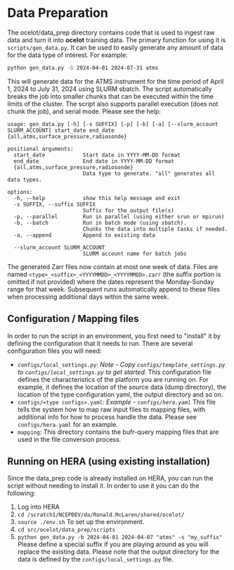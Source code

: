 
# Data Preparation

The ocelot/data_prep directory contains code that is used to ingest raw data and turn it into **ocelot** training data.
The primary function for using it is `scripts/gen_data.py`. It can be used to easily generate any amount of data for 
the data type of interest. For example:

```bash
python gen_data.py -b 2024-04-01 2024-07-31 atms
```

This will generate data for the ATMS instrument for the time period of April 1, 2024 to July 31, 2024 using SLURM
sbatch. The script automatically breaks the job into smaller chunks that can be executed within the time limits of the
cluster. The script also supports parallel execution (does not chunk the job), and serial mode. Please see the help:

```
usage: gen_data.py [-h] [-s SUFFIX] [-p] [-b] [-a] [--slurm_account SLURM_ACCOUNT] start_date end_date {all,atms,surface_pressure,radiosonde}

positional arguments:
  start_date            Start date in YYYY-MM-DD format
  end_date              End date in YYYY-MM-DD format
  {all,atms,surface_pressure,radiosonde}
                        Data type to generate. "all" generates all data types.

options:
  -h, --help            show this help message and exit
  -s SUFFIX, --suffix SUFFIX
                        Suffix for the output file(s)
  -p, --parallel        Run in parallel (using either srun or mpirun)
  -b, --batch           Run in batch mode (using sbatch). 
                        Chunks the data into multiple tasks if needed.
  -a, --append          Append to existing data

  --slurm_account SLURM_ACCOUNT
                        SLURM account name for batch jobs
```

The generated Zarr files now contain at most one week of data. Files are named
`<type>_<suffix>_<YYYYMMDD>_<YYYYMMDD>.zarr` (the suffix portion is omitted if
not provided) where the dates represent the Monday-Sunday range for that week.
Subsequent runs automatically append to these files when processing additional
days within the same week.

## Configuration /  Mapping files

In order to run the script in an environment, you first need to "install" it by defining the configuration that it needs
to run. There are several configuration files you will need:

- `configs/local_settings.py`: *Note - Copy `configs/template_settings.py` to `configs/local_settings.py` to get 
started.* This configuration file defines the characteristics of the platform you are running on. For example, it 
defines the location of the source data (dump directory), the location of the type configuration yaml, the output 
directory and so on.
- `configs/<type configs>.yaml`: *Example - `configs/hera.yaml`* This file tells the system how to map raw input files 
to mapping files, with additional info for how to process handle the data. Please see `configs/hera.yaml` for an 
example.
- `mapping`: This directory contains the bufr-query mapping files that are used in the file conversion process.

## Running on HERA (using existing installation)

Since the data_prep code is already installed on HERA, you can run the script without needing to install it. In order to
use it you can do the following:

1) Log into HERA
2) `cd /scratch1/NCEPDEV/da/Ronald.McLaren/shared/ocelot/`
3) `source ./env.sh` To set up the environment.
4) `cd src/ocelot/data_prep/scripts`
5) `python gen_data.py -b 2024-04-01 2024-04-07 "atms" -s "my_suffix"` Please define a special suffix if you are playing
around as you will replace the existing data. Please note that the output directory for the data is defined by the 
`configs/local_settings.py` file.
